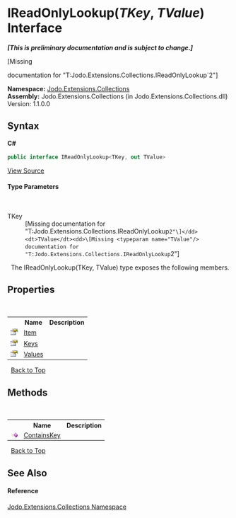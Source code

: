 # IReadOnlyLookup(*TKey*, *TValue*) Interface
 _**\[This is preliminary documentation and is subject to change.\]**_

\[Missing <summary> documentation for "T:Jodo.Extensions.Collections.IReadOnlyLookup`2"\]

**Namespace:**&nbsp;<a href="N_Jodo_Extensions_Collections">Jodo.Extensions.Collections</a><br />**Assembly:**&nbsp;Jodo.Extensions.Collections (in Jodo.Extensions.Collections.dll) Version: 1.1.0.0

## Syntax

**C#**<br />
``` C#
public interface IReadOnlyLookup<TKey, out TValue>

```

<a href="https://github.com/JosephJShort/Jodo.Extensions/blob/main/src/Jodo.Extensions.Collections/IReadOnlyLookup.cs" rel="noopener noreferrer" title="View the source code">View Source</a><br />

#### Type Parameters
&nbsp;<dl><dt>TKey</dt><dd>\[Missing <typeparam name="TKey"/> documentation for "T:Jodo.Extensions.Collections.IReadOnlyLookup`2"\]</dd><dt>TValue</dt><dd>\[Missing <typeparam name="TValue"/> documentation for "T:Jodo.Extensions.Collections.IReadOnlyLookup`2"\]</dd></dl>&nbsp;
The IReadOnlyLookup(TKey, TValue) type exposes the following members.


## Properties
&nbsp;<table><tr><th></th><th>Name</th><th>Description</th></tr><tr><td>![Public property](media/pubproperty.gif "Public property")</td><td><a href="P_Jodo_Extensions_Collections_IReadOnlyLookup_2_Item">Item</a></td><td /></tr><tr><td>![Public property](media/pubproperty.gif "Public property")</td><td><a href="P_Jodo_Extensions_Collections_IReadOnlyLookup_2_Keys">Keys</a></td><td /></tr><tr><td>![Public property](media/pubproperty.gif "Public property")</td><td><a href="P_Jodo_Extensions_Collections_IReadOnlyLookup_2_Values">Values</a></td><td /></tr></table>&nbsp;
<a href="#ireadonlylookup(*tkey*,-*tvalue*)-interface">Back to Top</a>

## Methods
&nbsp;<table><tr><th></th><th>Name</th><th>Description</th></tr><tr><td>![Public method](media/pubmethod.gif "Public method")</td><td><a href="M_Jodo_Extensions_Collections_IReadOnlyLookup_2_ContainsKey">ContainsKey</a></td><td /></tr></table>&nbsp;
<a href="#ireadonlylookup(*tkey*,-*tvalue*)-interface">Back to Top</a>

## See Also


#### Reference
<a href="N_Jodo_Extensions_Collections">Jodo.Extensions.Collections Namespace</a><br />